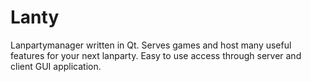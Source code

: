 # Lanty
Lanpartymanager written in Qt. Serves games and host many useful features for your next lanparty. Easy to use access through server and client GUI application.
